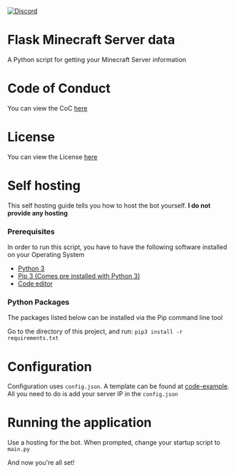 [![Discord](https://discordapp.com/api/guilds/576016832956334080/embed.png)](https://discord.giornosmp.com/)
# Flask Minecraft Server data
A Python script for getting your Minecraft Server information

# Code of Conduct 
You can view the CoC <a href="CODE_OF_CONDUCT.md">here</a>

# License
You can view the License <a href="LICENSE">here</a>

# Self hosting
This self hosting guide tells you how to host the bot yourself.
**I do not provide any hosting**

### Prerequisites
In order to run this script, you have to have the following software installed on your Operating System
 - [Python 3](https://www.python.org/downloads/)
 - [Pip 3 (Comes pre installed with Python 3)](https://www.python.org/downloads/)
 - [Code editor](https://code.visualstudio.com/)

### Python Packages
The packages listed below can be installed via the Pip command line tool

Go to the directory of this project, and run:
`pip3 install -r requirements.txt`

# Configuration
Configuration uses `config.json`. A template can be found at <a href="code-example">code-example</a>. All you need to do is add your server IP in the `config.json`

# Running the application
Use a hosting for the bot. When prompted, change your startup script to `main.py`


And now you're all set!
